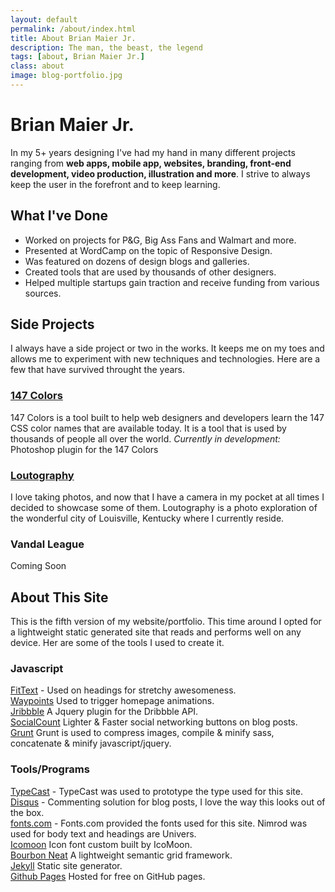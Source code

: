 ```yaml
---
layout: default
permalink: /about/index.html
title: About Brian Maier Jr.
description: The man, the beast, the legend
tags: [about, Brian Maier Jr.]
class: about
image: blog-portfolio.jpg
---
```



<h1 class="post-title">Brian Maier Jr.</h1>  

<p class="intro">In my 5+ years designing I've had my hand in many different projects ranging from <strong>web apps, mobile app, websites, branding, front-end development, video production, illustration and more</strong>. I strive to always keep the user in the forefront and to keep learning.</p>

## What I've Done

* Worked on projects for P&G, Big Ass Fans and Walmart and more.
* Presented at WordCamp on the topic of Responsive Design.
* Was featured on dozens of design blogs and galleries.
* Created tools that are used by thousands of other designers.
* Helped multiple startups gain traction and receive funding from various sources.

## Side Projects

I always have a side project or two in the works. It keeps me on my toes and allows me to experiment with new techniques and technologies. Here are a few that have survived throught the years.

### [147 Colors](http://147colors.com/ "147 Colors")<br/>
147 Colors is a tool built to help web designers and developers learn the 147 CSS color names that are available today. It is a tool that is used by thousands of people all over the world.
*Currently in development:* Photoshop plugin for the 147 Colors

### [Loutography](http://loutography.com/ "Loutography")<br/>
I love taking photos, and now that I have a camera in my pocket at all times I decided to showcase some of them. Loutography is a photo exploration of the wonderful city of Louisville, Kentucky where I currently reside.

### Vandal League<br/>
Coming Soon

## About This Site

This is the fifth version of my website/portfolio. This time around I opted for a lightweight static generated site that reads and performs well on any device. Her are some of the tools I used to create it.

### Javascript

[FitText](http://www.fittextjs.com "FitText") - Used on headings for stretchy awesomeness.<br/>
[Waypoints](http://imakewebthings.com/jquery-waypoints/ "Waypoints") Used to trigger homepage animations.<br/>
[Jribbble](http://www.jribbble.com "Jribbble") A Jquery plugin for the Dribbble API.<br/>
[SocialCount](http://filamentgroup.com/lab/socialcount/ "SociaCount") Lighter & Faster social networking buttons on blog posts.<br/>
[Grunt](http://gruntjs.com/ "Grunt") Grunt is used to compress images, compile & minify sass, concatenate & minify javascript/jquery. <br/>


### Tools/Programs

[TypeCast](http://typecast.com/ "TypeCast") - TypeCast was used to prototype the type used for this site.<br/>
[Disqus](http://disqus.com/ "Disqus") - Commenting solution for blog posts, I love the way this looks out of the box.<br/>
[fonts.com](http://www.fonts.com "Fonts.com") - Fonts.com provided the fonts used for this site. Nimrod was used for body text and headings are Univers.<br/>
[Icomoon](http://icomoon.io "Icon") Icon font custom built by IcoMoon.<br/>
[Bourbon Neat](http://neat.bourbon.io/ "Bourbon Neat") A lightweight semantic grid framework.<br/>
[Jekyll](http://jekyllrb.com/ "Jekyll") Static site generator.<br/>
[Github Pages](http://pages.github.com/ "GitHub Pages") Hosted for free on GitHub pages.<br/>




